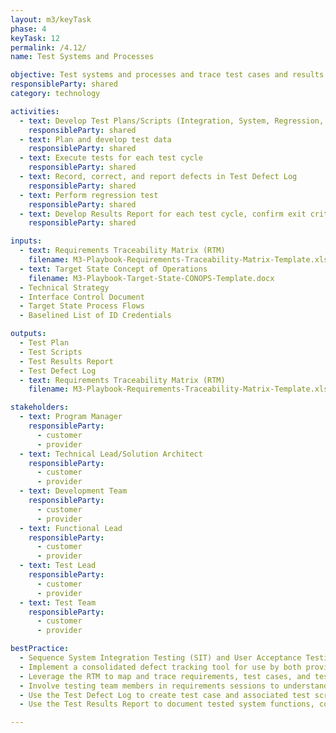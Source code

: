 ```yaml
---
layout: m3/keyTask
phase: 4
keyTask: 12
permalink: /4.12/
name: Test Systems and Processes

objective: Test systems and processes and trace test cases and results in the Requirements Traceability Matrix (RTM).
responsibleParty: shared
category: technology

activities:
  - text: Develop Test Plans/Scripts (Integration, System, Regression, Performance/Stress, User Acceptance, 508, Smoke)
    responsibleParty: shared
  - text: Plan and develop test data
    responsibleParty: shared
  - text: Execute tests for each test cycle
    responsibleParty: shared
  - text: Record, correct, and report defects in Test Defect Log
    responsibleParty: shared
  - text: Perform regression test
    responsibleParty: shared
  - text: Develop Results Report for each test cycle, confirm exit criteria met, document results
    responsibleParty: shared

inputs:
  - text: Requirements Traceability Matrix (RTM)
    filename: M3-Playbook-Requirements-Traceability-Matrix-Template.xlsx
  - text: Target State Concept of Operations
    filename: M3-Playbook-Target-State-CONOPS-Template.docx
  - Technical Strategy
  - Interface Control Document
  - Target State Process Flows
  - Baselined List of ID Credentials

outputs:
  - Test Plan
  - Test Scripts
  - Test Results Report
  - Test Defect Log
  - text: Requirements Traceability Matrix (RTM)
    filename: M3-Playbook-Requirements-Traceability-Matrix-Template.xlsx

stakeholders:
  - text: Program Manager
    responsibleParty:
      - customer
      - provider
  - text: Technical Lead/Solution Architect
    responsibleParty:
      - customer
      - provider
  - text: Development Team
    responsibleParty:
      - customer
      - provider
  - text: Functional Lead
    responsibleParty:
      - customer
      - provider
  - text: Test Lead
    responsibleParty:
      - customer
      - provider
  - text: Test Team
    responsibleParty:
      - customer
      - provider

bestPractice:
  - Sequence System Integration Testing (SIT) and User Acceptance Testing (UAT) testing with mock conversions to be able to test with quality data to validate both system functionality and reports/data
  - Implement a consolidated defect tracking tool for use by both provider and customer during test planning; agree upon implementation tools (like requirements management and defect tracking tools) in the Provider Agreement
  - Leverage the RTM to map and trace requirements, test cases, and test scripts
  - Involve testing team members in requirements sessions to understand requirements better
  - Use the Test Defect Log to create test case and associated test scripts for each requirement, and define tester and test acceptance criteria. Log, track, and assign ownership for resolution of test issues to address outstanding items
  - Use the Test Results Report to document tested system functions, completed test case percentages, and a mapped user story and test issue list including resolved and outstanding defects. Determine test acceptance and readiness of system for next steps

---
```

